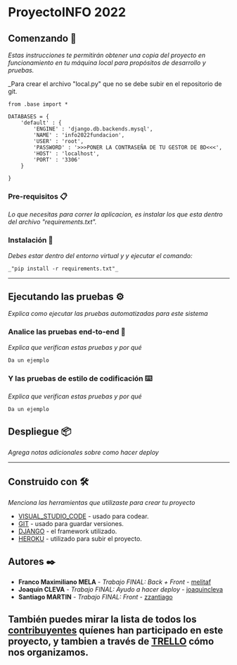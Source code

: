 # ProyectoINFO 2022

## Comenzando 🚀
_Estas instrucciones te permitirán obtener una copia del proyecto en funcionamiento en tu máquina local para propósitos de desarrollo y pruebas._

_Para crear el archivo "local.py" que no se debe subir en el repositorio de git.

```
from .base import *

DATABASES = {
    'default' : {
        'ENGINE' : 'django.db.backends.mysql',
        'NAME' : 'info2022fundacion',
        'USER' : 'root',
        'PASSWORD' : '>>>PONER LA CONTRASEÑA DE TU GESTOR DE BD<<<',
        'HOST' : 'localhost',
        'PORT' : '3306'
    }

}
```

### Pre-requisitos 📋

_Lo que necesitas para correr la aplicacion, es instalar los que esta dentro del archivo "requirements.txt"._


### Instalación 🔧


_Debes estar dentro del entorno virtual y y ejecutar el comando:_

```
_"pip install -r requirements.txt"_
```

****************************************************************************************************************

## Ejecutando las pruebas ⚙️

_Explica como ejecutar las pruebas automatizadas para este sistema_

### Analice las pruebas end-to-end 🔩

_Explica que verifican estas pruebas y por qué_

```
Da un ejemplo
```

### Y las pruebas de estilo de codificación ⌨️

_Explica que verifican estas pruebas y por qué_

```
Da un ejemplo
```

## Despliegue 📦

_Agrega notas adicionales sobre como hacer deploy_

****************************************************************************************************************

## Construido con 🛠️

_Menciona las herramientas que utilizaste para crear tu proyecto_

* [VISUAL_STUDIO_CODE](https://code.visualstudio.com/) - usado para codear.
* [GIT](https://git-scm.com/) - usado para guardar versiones.
* [DJANGO](https://www.djangoproject.com/) - el framework utilizado.
* [HEROKU](https://id.heroku.com/login) - utilizado para subir el proyecto.


## Autores ✒️

* **Franco Maximiliano MELA** - *Trabajo FINAL: Back + Front* - [melitaf](https://github.com/melitaf)
* **Joaquin CLEVA** - *Trabajo FINAL: Ayudo a hacer deploy* - [joaquincleva](https://github.com/joaquincleva)
* **Santiago MARTIN** - *Trabajo FINAL: Front* - [zzantiago](https://github.com/zzantiago)

También puedes mirar la lista de todos los [contribuyentes](https://github.com/melitaf/ProyectoINFO/graphs/contributors) quíenes han participado en este proyecto, y tambien a través de [TRELLO](https://trello.com/b/tHGTrbiw/fundacion-info2022) cómo nos organizamos.
---
